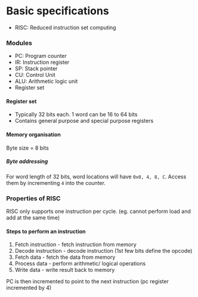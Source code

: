 # Basic specifications

- RISC: Reduced instruction set computing

### Modules

- PC: Program counter
- IR: Instruction register
- SP: Stack pointer
- CU: Control Unit
- ALU: Arithmetic logic unit
- Register set


#### Register set
- Typically 32 bits each. 1 word can be 16 to 64 bits
- Contains general purpose and special purpose registers

#### Memory organisation
Byte size = 8 bits

##### Byte addressing
For word length of 32 bits, word locations will have `0x0, 4, 8, C`. Access them by incrementing `4` into the counter.


### Properties of RISC

RISC only supports one instruction per cycle. (eg. cannot perform load and add at the same time)

#### Steps to perform an instruction
1. Fetch instruction - fetch instruction from memory
2. Decode instruction - decode instruction (1st few bits define the opcode)
3. Fetch data - fetch the data from memory
4. Process data - perform arithmetic/ logical operations
5. Write data - write result back to memory

PC is then incremented to point to the next instruction (pc register incremented by 4)

